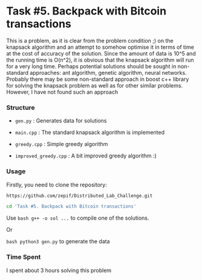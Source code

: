 # Task #5. Backpack with Bitcoin transactions

This is a problem, as it is clear from the problem condition ;) on the knapsack algorithm and an attempt to somehow
optimise it in terms of time at the cost of accuracy of the solution. Since the amount of data is 10^5 and the running
time is O(n^2), it is obvious that the knapsack algorithm will run for a very long time.
Perhaps potential solutions should be sought in non-standard approaches: ant algorithm, genetic algorithm, neural networks.
Probably there may be some non-standard approach in boost c++ library for solving the knapsack problem as well as for other similar problems. However, I have not found such an approach

### Structure

- `gen.py` : Generates data for solutions

- `main.cpp` : The standard knapsack algorithm is implemented

- `greedy.cpp` : Simple greedy algorithm

- `improved_greedy.cpp` : A bit improved greedy algorithm :)

### Usage

Firstly, you need to clone the repository:

```bash
https://github.com/zepif/Distributed_Lab_Challenge.git

cd 'Task #5. Backpack with Bitcoin transactions'
```

Use ```bash g++ -o sol ...``` to compile one of the solutions.

Or

```bash python3 gen.py``` to generate the data

### Time Spent

I spent about 3 hours solving this problem



